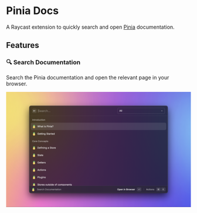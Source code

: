 # Pinia Docs

A Raycast extension to quickly search and open [Pinia](https://pinia.vuejs.org/) documentation.

## Features

### 🔍 Search Documentation
Search the Pinia documentation and open the relevant page in your browser.

![Search Documentation](metadata/pinia-docs-1.png)
